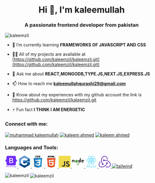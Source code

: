 <h1 align="center">Hi 👋, I'm kaleemullah</h1>
<h3 align="center">A passionate frontend developer from pakistan</h3>

<p align="left"> <img src="https://komarev.com/ghpvc/?username=kaleemzil&label=Profile%20views&color=0e75b6&style=flat" alt="kaleemzil" /> </p>

- 🌱 I’m currently learning **FRAMEWORKS OF JAVASCRIPT AND CSS**

- 👨‍💻 All of my projects are available at [https://github.com/kaleemzil/kaleemzil.git](https://github.com/kaleemzil/kaleemzil.git)

- 💬 Ask me about **REACT,MONGODB,TYPE.JS,NEXT.JS,EXPRESS.JS**

- 📫 How to reach me **kaleemullahqurashi29@gmail.com**

- 📄 Know about my experiences with my github account the link is https://github.com/kaleemzil/kaleemzil.git

- ⚡ Fun fact **I THINK I AM ENERGETIC**

<h3 align="left">Connect with me:</h3>
<p align="left">
<a href="https://linkedin.com/in/muhammad kaleemullah" target="blank"><img align="center" src="https://raw.githubusercontent.com/rahuldkjain/github-profile-readme-generator/master/src/images/icons/Social/linked-in-alt.svg" alt="muhammad kaleemullah" height="30" width="40" /></a>
<a href="https://fb.com/kaleem ahmed" target="blank"><img align="center" src="https://raw.githubusercontent.com/rahuldkjain/github-profile-readme-generator/master/src/images/icons/Social/facebook.svg" alt="kaleem ahmed" height="30" width="40" /></a>
<a href="https://instagram.com/kaleem ahmed" target="blank"><img align="center" src="https://raw.githubusercontent.com/rahuldkjain/github-profile-readme-generator/master/src/images/icons/Social/instagram.svg" alt="kaleem ahmed" height="30" width="40" /></a>
</p>

<h3 align="left">Languages and Tools:</h3>
<p align="left"> <a href="https://getbootstrap.com" target="_blank" rel="noreferrer"> <img src="https://raw.githubusercontent.com/devicons/devicon/master/icons/bootstrap/bootstrap-plain-wordmark.svg" alt="bootstrap" width="40" height="40"/> </a> <a href="https://www.w3schools.com/cpp/" target="_blank" rel="noreferrer"> <img src="https://raw.githubusercontent.com/devicons/devicon/master/icons/cplusplus/cplusplus-original.svg" alt="cplusplus" width="40" height="40"/> </a> <a href="https://www.w3schools.com/css/" target="_blank" rel="noreferrer"> <img src="https://raw.githubusercontent.com/devicons/devicon/master/icons/css3/css3-original-wordmark.svg" alt="css3" width="40" height="40"/> </a> <a href="https://www.w3.org/html/" target="_blank" rel="noreferrer"> <img src="https://raw.githubusercontent.com/devicons/devicon/master/icons/html5/html5-original-wordmark.svg" alt="html5" width="40" height="40"/> </a> <a href="https://developer.mozilla.org/en-US/docs/Web/JavaScript" target="_blank" rel="noreferrer"> <img src="https://raw.githubusercontent.com/devicons/devicon/master/icons/javascript/javascript-original.svg" alt="javascript" width="40" height="40"/> </a> <a href="https://nodejs.org" target="_blank" rel="noreferrer"> <img src="https://raw.githubusercontent.com/devicons/devicon/master/icons/nodejs/nodejs-original-wordmark.svg" alt="nodejs" width="40" height="40"/> </a> <a href="https://reactjs.org/" target="_blank" rel="noreferrer"> <img src="https://raw.githubusercontent.com/devicons/devicon/master/icons/react/react-original-wordmark.svg" alt="react" width="40" height="40"/> </a> <a href="https://redux.js.org" target="_blank" rel="noreferrer"> <img src="https://raw.githubusercontent.com/devicons/devicon/master/icons/redux/redux-original.svg" alt="redux" width="40" height="40"/> </a> <a href="https://tailwindcss.com/" target="_blank" rel="noreferrer"> <img src="https://www.vectorlogo.zone/logos/tailwindcss/tailwindcss-icon.svg" alt="tailwind" width="40" height="40"/> </a> </p>


<p><img align="left" src="https://github-readme-stats.vercel.app/api/top-langs?username=kaleemzil&show_icons=true&locale=en&layout=compact" alt="kaleemzil" /></p>

<p>&nbsp;<img align="center" src="https://github-readme-stats.vercel.app/api?username=kaleemzil&show_icons=true&locale=en" alt="kaleemzil" /></p>
